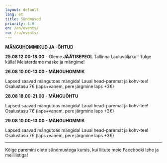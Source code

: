 ```yaml
---
layout: default
lang: et
title: Sündmused
priority: 1.0
en: /en/events/
ru: /ru/events/
---
```


**MÄNGUHOMMIKUD JA -ÕHTUD**

**25.08 12.00-18.00** - Oleme **JÄÄTISEPEOL** Tallinna Lauluväljakul! Tulge külla! Meisterdame maske ja mängime!

**26.08 10.00-13.00 - MÄNGUHOMMIK**

Lapsed saavad mängutoas mängida! Laual head-paremat ja kohv-tee!
Osalustasu 7€ (laps+vanem, pere järgmine laps +3€)

**28.08 18.00-21.00 - MÄNGUÕHTU**

Lapsed saavad mängutoas mängida! Laual head-paremat ja kohv-tee!
Osalustasu 7€ (laps+vanem, pere järgmine laps +3€)

**29.08 10.00-13.00 - MÄNGUHOMMIK**

Lapsed saavad mängutoas mängida! Laual head-paremat ja kohv-tee!
Osalustasu 7€ (laps+vanem, pere järgmine laps +3€)

***

Kõige paremini olete sündmustega kursis, kui liitute meie Facebooki lehe ja meililistiga!
